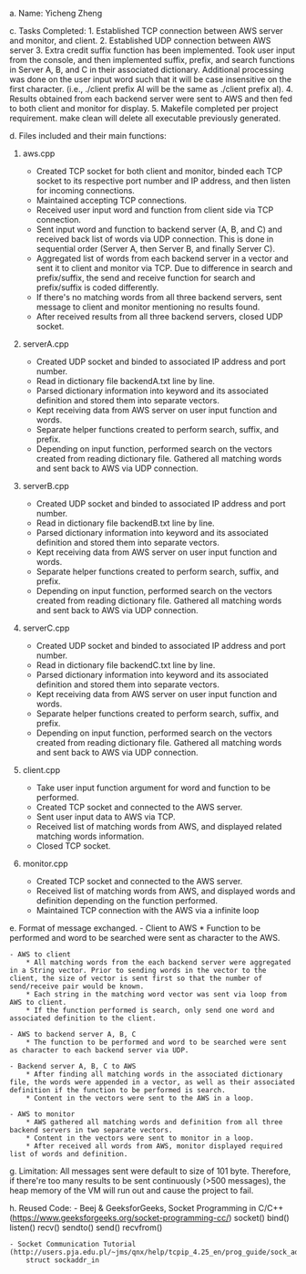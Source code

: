 a. Name: Yicheng Zheng

c. Tasks Completed: 
	1. Established TCP connection between AWS server and monitor, and client. 
	2. Established UDP connection between AWS server 
	3. Extra credit suffix function has been implemented. 
	   Took user input from the console, and then implemented suffix, prefix, and search functions in Server A, B, and C in their associated dictionary. Additional processing was done on the user input word such that it will be case insensitive on the first character. (i.e., ./client prefix Al will be the same as ./client prefix al).
	4. Results obtained from each backend server were sent to AWS and then fed to both client and monitor for display. 
	5. Makefile completed per project requirement. 
	   make clean will delete all executable previously generated. 



d. Files included and their main functions: 

1. aws.cpp
	- Created TCP socket for both client and monitor, binded each TCP socket to its respective port number and IP address, and then listen for incoming connections.
	- Maintained accepting TCP connections.
	- Received user input word and function from client side via TCP connection.
	- Sent input word and function to backend server (A, B, and C) and received back list of words via UDP connection. This is done in sequential order (Server A, then Server B, and finally Server C).
	- Aggregated list of words from each backend server in a vector and sent it to client and monitor via TCP. Due to difference in search and prefix/suffix, the send and receive function for search and prefix/suffix is coded differently.
	- If there's no matching words from all three backend servers, sent message to client and monitor mentioning no results found.
	- After received results from all three backend servers, closed UDP socket. 


2. serverA.cpp
	- Created UDP socket and binded to associated IP address and port number. 
	- Read in dictionary file backendA.txt line by line. 
	- Parsed dictionary information into keyword and its associated definition and stored them into separate vectors. 
	- Kept receiving data from AWS server on user input function and words.
	- Separate helper functions created to perform search, suffix, and prefix. 
	- Depending on input function, performed search on the vectors created from reading dictionary file. Gathered all matching words and sent back to AWS via UDP connection. 

3. serverB.cpp
	- Created UDP socket and binded to associated IP address and port number. 
	- Read in dictionary file backendB.txt line by line. 
	- Parsed dictionary information into keyword and its associated definition and stored them into separate vectors. 
	- Kept receiving data from AWS server on user input function and words.
	- Separate helper functions created to perform search, suffix, and prefix. 
	- Depending on input function, performed search on the vectors created from reading dictionary file. Gathered all matching words and sent back to AWS via UDP connection. 

4. serverC.cpp
	- Created UDP socket and binded to associated IP address and port number. 
	- Read in dictionary file backendC.txt line by line. 
	- Parsed dictionary information into keyword and its associated definition and stored them into separate vectors. 
	- Kept receiving data from AWS server on user input function and words.
	- Separate helper functions created to perform search, suffix, and prefix. 
	- Depending on input function, performed search on the vectors created from reading dictionary file. Gathered all matching words and sent back to AWS via UDP connection. 


5. client.cpp
	- Take user input function argument for word and function to be performed. 
	- Created TCP socket and connected to the AWS server. 
	- Sent user input data to AWS via TCP. 
	- Received list of matching words from AWS, and displayed related matching words information. 
	- Closed TCP socket.

6. monitor.cpp
	- Created TCP socket and connected to the AWS server. 
	- Received list of matching words from AWS, and displayed words and definition depending on the function performed. 
	- Maintained TCP connection with the AWS via a infinite loop


e. Format of message exchanged. 
	- Client to AWS
		* Function to be performed and word to be searched were sent as character to the AWS. 

	- AWS to client
		* All matching words from the each backend server were aggregated in a String vector. Prior to sending words in the vector to the client, the size of vector is sent first so that the number of send/receive pair would be known. 
		* Each string in the matching word vector was sent via loop from AWS to client. 
		* If the function performed is search, only send one word and associated definition to the client. 

	- AWS to backend server A, B, C
		* The function to be performed and word to be searched were sent as character to each backend server via UDP. 

	- Backend server A, B, C to AWS
		* After finding all matching words in the associated dictionary file, the words were appended in a vector, as well as their associated definition if the function to be performed is search. 
		* Content in the vectors were sent to the AWS in a loop. 

	- AWS to monitor
		* AWS gathered all matching words and definition from all three backend servers in two separate vectors. 
		* Content in the vectors were sent to monitor in a loop. 
		* After received all words from AWS, monitor displayed required list of words and definition.

g. Limitation: All messages sent were default to size of 101 byte. Therefore, if there're too many results to be sent continuously (>500 messages), the heap memory of the VM will run out and cause the project to fail. 

h. Reused Code: 
	- Beej & GeeksforGeeks, Socket Programming in C/C++ (https://www.geeksforgeeks.org/socket-programming-cc/)
		socket()
		bind()
		listen()
		recv()
		sendto()
		send()
		recvfrom()
		
	- Socket Communication Tutorial (http://users.pja.edu.pl/~jms/qnx/help/tcpip_4.25_en/prog_guide/sock_advanced_tut.html)
		struct sockaddr_in




